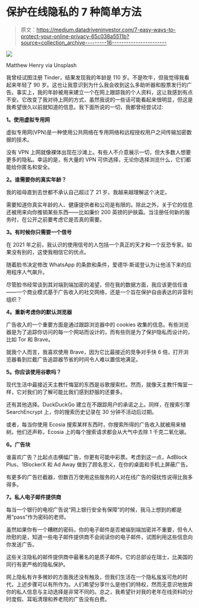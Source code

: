 # 保护在线隐私的 7 种简单方法

> 原文：<https://medium.datadriveninvestor.com/7-easy-ways-to-protect-your-online-privacy-65c038a5511b?source=collection_archive---------16----------------------->

![](img/63c57a7ab3f9b58d0ba89aae770b5be6.png)

Matthew Henry via Unsplash

我曾经试图注册 Tinder，结果发现我的年龄是 110 岁。不是吹牛，但我觉得我看起来年轻了 90 岁。这也让我意识到为什么我会收到这么多助听器和股票发行的广告。事实上，我的年龄被用来建立一个在网上跟踪我的个人资料，这让我感到有点不安。它改变了我对待上网的方式，虽然我说的一些话可能看起来很明显，但这是我希望很久以前就知道的信息。我下面所说的一切，我都曾经尝试过:

**1。使用虚拟专用网**

虚拟专用网(VPN)是一种使用公共网络在专用网络和远程授权用户之间传输加密数据的技术。

没有 VPN 上网就像裸体出现在沙滩上。有些人不介意展示一切，但大多数人想要更多的隐私。幸运的是，有大量的 VPN 可供选择，无论你选择浏览什么，它们都能给你匿名和安全。

**2。谁需要你的真实年龄？**

我的祖母直到去世都不承认自己超过了 21 岁。我越来越理解这个决定。

需要知道你真实年龄的人、健康提供者和公司是有限的。除此之外，关于它的信息还被用来向你推销某些东西——比如廉价 200 英镑的护肤霜。当注册任何新的服务时，在公开之前要考虑它是否真的需要。

**3。有时候你只需要一个信号**

在 2021 年之前，我认识的使用信号的人包括一个真正的天才和一个反恐专家。如果没有别的，这使我相信它的优点。

随着脸书决定修改 WhatsApp 的条款和条件，爱德华·斯诺登认为让他活下来的应用程序人气飙升。

尽管脸书经常谈到其对端到端加密的渴望，但在我的数据方面，我应该更信任谁——一个商业模式基于广告收入的社交网络，还是一个旨在保护自由表达的非营利组织？

**4。重新考虑你的默认浏览器**

广告收入的一个重要方面是通过跟踪浏览器中的 cookies 收集的信息。有些浏览器是为了追踪你访问的每一个网站而设计的，而有些则是为了保护隐私而设计的，比如 Tor 和 Brave。

就我个人而言，我喜欢使用 Brave，因为它比最接近的竞争对手快 6 倍，打开浏览器看到拦截广告追踪器节省的时间令人难以置信地满足。

**5。你应该使用谷歌吗？**

现代生活中最接近天主教忏悔室的东西是谷歌搜索栏。然而，就像天主教忏悔室一样，它对我们的了解可能比我们感到舒服的还要多。

还有其他选择。DuckDuckGo 建立在不跟踪用户的承诺之上。同样，在搜索引擎 SearchEncrypt 上，你的搜索历史记录在 30 分钟不活动后过期。

或者，每当你使用 Ecosia 搜索某样东西时，你搜索所得的广告收入就被用来植树。他们还声称，Ecosia 上的每个搜索请求都会从大气中去除 1 千克二氧化碳。

**6。广告块**

谁喜欢广告？比起点击横幅广告，你更有可能中彩票。考虑到这一点，AdBlock Plus、1BlockerX 和 Ad Away 做到了顾名思义，在你的桌面和手机上屏蔽广告。

有更多的广告拦截器，但数百万使用这些服务的人对在线广告的侵扰性说得比我多得多。

**7。私人电子邮件提供商**

每当一个银行的电视广告说“网上银行安全有保障”的时候，我马上想到的都是用“pass”作为密码的老师。

虽然如果你有一个糟糕的密码，你的电子邮件是否被端到端加密并不重要，但令人欣慰的是，知道一些电子邮件提供商不会阅读你的电子邮件，试图利用这些信息向你发送广告。

这些关注隐私的邮件提供商中最著名的是质子邮件。它的总部设在瑞士，比美国的同行有更严格的隐私保护。

网上隐私有许多微妙的方面我还没有触及，但我们生活在一个隐私岌岌可危的时代，上述步骤可以有所作为。人们希望分享什么是他们的特权，然而无意识地放弃你的私人信息与主动选择是非常不同的。总之，我希望针对我的老年在线资料的分时度假、耳垢清理和养老院的广告没有白费。